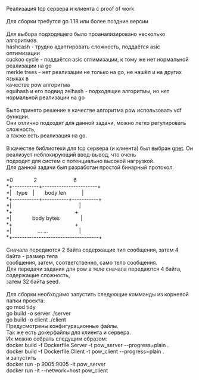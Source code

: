 Реализация tcp сервера и клиента с proof of work</br>
</br>
Для сборки требутся go 1.18 или более поздние версии</br>
</br>
Для выбора подходящего было проанализировано несколько алгоритмов.</br>
hashcash - трудно адаптировать сложность, поддаётся asic оптимизации</br>
cuckoo cycle - поддаётся asic оптимизации, к тому же нет нормальной реализации на go</br>
merkle trees - нет реализации не только на go, не нашёл и на других языках в </br>
качестве pow алгоритма</br>
equihash и его подвид zelhash - подходящие алгоритмы, но нет нормальной реализации на go</br>
</br>
Было принято решение в качестве алгоритма pow использовать vdf функции.</br>
Они отлично подходят для данной задачи, можно легко регулировать сложность,</br>
а также есть реализация на go.</br>
</br>
В качестве библиотеки для tcp сервера (и клиента) был выбран <a href="https://github.com/panjf2000/gnet">gnet</a>. Он реализует неблокирующий ввод-вывод, что очень</br>
подходит для систем с потенциально высокой нагрузкой.</br>
Для данной задачи был разработан простой бинарный протокол.</br>
</br>
 *0    2       6 </br>
 *+-----------+-----------------------+ </br>
 *| type |  body len   | </br>
 *+-----------+-----------+-----------+ </br>
 *|             | </br>
 *+            + </br>
 *|    body bytes    | </br>
 *+            + </br>
 *|     ... ...      | </br>
 *+------------------------------------+ </br>
 </br>
 Сначала передаются 2 байта содержащие тип сообщения, затем 4 байта - размер тела</br>
 сообщения, затем, соответственно, само тело сообщения.</br>
 Для передачи задания для pow в теле сначала передаются 4 байта, содержащие сложность,</br>
 затем 32 байта seed.</br>
 </br>
 Для сборки необходимо запустить следующие комманды из корневой папки проекта:</br>
 go mod tidy</br>
 go build -o server ./server</br>
 go build -o client ./client</br>
 Предусмотрены конфигурационные файлы.</br>
 Так же есть докерфайлы для клиента и сервера.</br>
 Их можно собрать следущим образом:</br>
 docker build -f Dockerfile.Server -t pow_server --progress=plain .</br>
 docker build -f Dockerfile.Client -t pow_client --progress=plain .</br>
 и запустить</br>
 docker run -p 9005:9005 -it pow_server</br>
 docker run -it --network=host pow_client</br>

